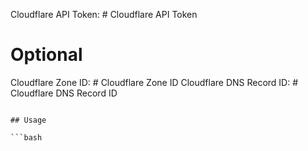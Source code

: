 Cloudflare API Token: # Cloudflare API Token

# Optional
Cloudflare Zone ID: # Cloudflare Zone ID
Cloudflare DNS Record ID: # Cloudflare DNS Record ID
```

## Usage

```bash